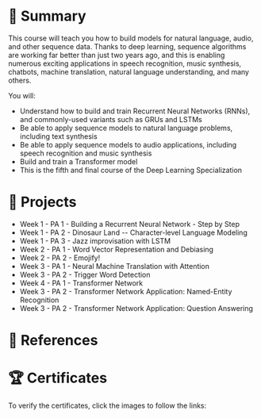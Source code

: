 # 📄 Summary
This course will teach you how to build models for natural language, audio, and other sequence data. Thanks to deep learning, sequence algorithms are working far better than just two years ago, and this is enabling numerous exciting applications in speech recognition, music synthesis, chatbots, machine translation, natural language understanding, and many others.

You will:
* Understand how to build and train Recurrent Neural Networks (RNNs), and commonly-used variants such as GRUs and LSTMs
* Be able to apply sequence models to natural language problems, including text synthesis
* Be able to apply sequence models to audio applications, including speech recognition and music synthesis
* Build and train a Transformer model
* This is the fifth and final course of the Deep Learning Specialization

# 📂 Projects
* Week 1 - PA 1 - Building a Recurrent Neural Network - Step by Step
* Week 1 - PA 2 - Dinosaur Land -- Character-level Language Modeling
* Week 1 - PA 3 - Jazz improvisation with LSTM
* Week 2 - PA 1 - Word Vector Representation and Debiasing
* Week 2 - PA 2 - Emojify!
* Week 3 - PA 1 - Neural Machine Translation with Attention
* Week 3 - PA 2 - Trigger Word Detection
* Week 4 - PA 1 - Transformer Network
* Week 3 - PA 2 - Transformer Network Application: Named-Entity Recognition
* Week 3 - PA 2 - Transformer Network Application: Question Answering

# 📄 References


# 🏆 Certificates
To verify the certificates, click the images to follow the links:
